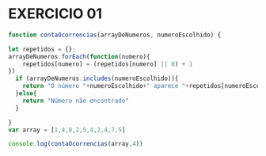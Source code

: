 # EXERCICIO 01
<!-- Crie uma função que recebe um array de números e um número escolhido. A função deve retornar quantas vezes este número aparece no array.
Ex: se o array for [1, 4, 8, 2, 5, 4, 10, 1, 2, 4, 7, 5] e o número escolhido for 4, sua função deve dizer: O número 4 aparece 3x
Para o mesmo array, se o número escolhido for 3, sua função deve retornar: Número não encontrado -->
~~~javascript
function contaOcorrencias(arrayDeNumeros, numeroEscolhido) {  

let repetidos = {};
arrayDeNumeros.forEach(function(numero){
    repetidos[numero] = (repetidos[numero] || 0) + 1
})
  if (arrayDeNumeros.includes(numeroEscolhido)){
    return "O número "+numeroEscolhido+" aparece "+repetidos[numeroEscolhido]+"x"
  }else{
    return "Número não encontrado"
  }

}
var array = [1,4,8,2,5,4,2,4,7,5]

console.log(contaOcorrencias(array,4))
~~~

